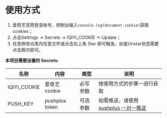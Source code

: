 
# 使用方式
1. 爱奇艺官网登录账号，控制台输入`console.log(document.cookie)`获取cookies；
2. 点击Settings -> Secrets -> IQIYI_COOKIE -> Update；
3. 任意修改仓库内任意文件或点击右上角 Star 即可触发。如是Unstar状态需要点击两次即可。

**本项目需要设置的 Secrets:**

| 名称     | 内容          | 类型   | 说明  |
| -------- | ------------- | ------ | ----- |
| IQIYI_COOKIE | 爱奇艺 cookie  | 必写参数 | 按使用方式的步骤一进行获取 |
| PUSH_KEY     | pushplus token | 可选参数 | 如需推送，请使用[pushplus 一对一推送](https://www.pushplus.plus/push1.html) |

